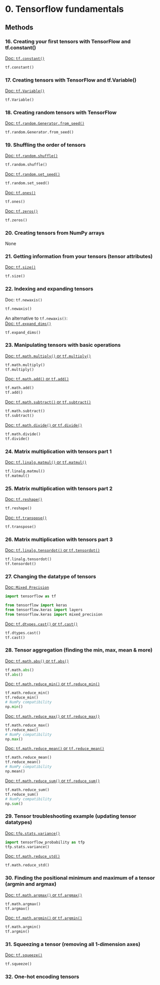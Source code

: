# 0. Tensorflow fundamentals
## Methods
### 16. Creating your first tensors with TensorFlow and tf.constant()
[Doc: `tf.constant()`](https://www.tensorflow.org/api_docs/python/tf/constant)<br>
```python
tf.constant()
```
### 17. Creating tensors with TensorFlow and tf.Variable()
[Doc: `tf.Variable()`](https://www.tensorflow.org/api_docs/python/tf/Variable)<br>
```python
tf.Variable()
```
### 18. Creating random tensors with TensorFlow
[Doc: `tf.random.Generator.from_seed()`](https://www.tensorflow.org/api_docs/python/tf/random/Generator)<br>
```python
tf.random.Generator.from_seed()
```
### 19. Shuffling the order of tensors
[Doc: `tf.random.shuffle()`](https://www.tensorflow.org/api_docs/python/tf/random/shuffle)<br>
```python
tf.random.shuffle()
```
[Doc: `tf.random.set_seed()`](https://www.tensorflow.org/api_docs/python/tf/random/set_seed)<br>
```python
tf.random.set_seed()
```
[Doc: `tf.ones()`](https://www.tensorflow.org/api_docs/python/tf/ones)<br>
```python
tf.ones()
```
[Doc: `tf.zeros()`](https://www.tensorflow.org/api_docs/python/tf/zeros)<br>
```python
tf.zeros()
```
### 20. Creating tensors from NumPy arrays
None
### 21. Getting information from your tensors (tensor attributes)
[Doc: `tf.size()`](https://www.tensorflow.org/api_docs/python/tf/size)<br>
```python
tf.size()
```
### 22. Indexing and expanding tensors
Doc: `tf.newaxis()`
```python
tf.newaxis()
```
An alternative to `tf.newaxis()`:<br>
[Doc: `tf.expand_dims()`](https://www.tensorflow.org/api_docs/python/tf/expand_dims)<br>
```python
tf.expand_dims()
```
### 23. Manipulating tensors with basic operations
[Doc: `tf.math.multiply()` or `tf.multiply()`](https://www.tensorflow.org/api_docs/python/tf/math/multiply)<br>
```python
tf.math.multiply()
tf.multiply()
```
[Doc: `tf.math.add()` or `tf.add()`]()<br>
```python
tf.math.add()
tf.add()
```
[Doc: `tf.math.subtract()` or `tf.subtract()`](https://www.tensorflow.org/api_docs/python/tf/math/subtract)<br>
```python
tf.math.subtract()
tf.subtract()
```
[Doc: `tf.math.divide()` or `tf.divide()`](https://www.tensorflow.org/api_docs/python/tf/math/divide)<br>
```python
tf.math.divide()
tf.divide()
```
### 24. Matrix multiplication with tensors part 1
[Doc: `tf.linalg.matmul()` or `tf.matmul()`](https://www.tensorflow.org/api_docs/python/tf/linalg/matmul)<br>
```python
tf.linalg.matmul()
tf.matmul()
```
### 25. Matrix multiplication with tensors part 2
[Doc: `tf.reshape()`](https://www.tensorflow.org/api_docs/python/tf/reshape)<br>
```python
tf.reshape()
```
[Doc: `tf.transpose()`](https://www.tensorflow.org/api_docs/python/tf/transpose)<br>
```python
tf.transpose()
```
### 26. Matrix multiplication with tensors part 3
[Doc: `tf.linalg.tensordot()` or `tf.tensordot()`](https://www.tensorflow.org/api_docs/python/tf/tensordot)<br>
```python
tf.linalg.tensordot()
tf.tensordot()
```
### 27. Changing the datatype of tensors
[Doc: `Mixed Precision`](https://www.tensorflow.org/guide/mixed_precision?hl=fr)<br>
```python
import tensorflow as tf

from tensorflow import keras
from tensorflow.keras import layers
from tensorflow.keras import mixed_precision
```
[Doc: `tf.dtypes.cast()` or `tf.cast()`](https://www.tensorflow.org/api_docs/python/tf/cast)<br>
```python
tf.dtypes.cast()
tf.cast()
```
### 28. Tensor aggregation (finding the min, max, mean & more)
[Doc: `tf.math.abs()` or `tf.abs()`](https://www.tensorflow.org/api_docs/python/tf/math/abs)<br>
```python
tf.math.abs()
tf.abs()
```
[Doc: `tf.math.reduce_min()` or `tf.reduce_min()`](https://www.tensorflow.org/api_docs/python/tf/math/reduce_min)<br>
```python
tf.math.reduce_min()
tf.reduce_min()
# NumPy compatibility
np.min()
```
[Doc: `tf.math.reduce_max()` or `tf.reduce_max()`](https://www.tensorflow.org/api_docs/python/tf/math/reduce_max)<br>
```python
tf.math.reduce_max()
tf.reduce_max()
# NumPy compatibility
np.max()
```
[Doc: `tf.math.reduce_mean()` or `tf.reduce_mean()`](https://www.tensorflow.org/api_docs/python/tf/math/reduce_mean)<br>
```python
tf.math.reduce_mean()
tf.reduce_mean()
# NumPy compatibility
np.mean()
```
[Doc: `tf.math.reduce_sum()` or `tf.reduce_sum()`](https://www.tensorflow.org/api_docs/python/tf/math/reduce_sum)<br>
```python
tf.math.reduce_sum()
tf.reduce_sum()
# NumPy compatibility
np.sum()
```
### 29. Tensor troubleshooting example (updating tensor datatypes)
[Doc: `tfp.stats.variance()`](https://www.tensorflow.org/probability/api_docs/python/tfp/stats/variance)<br>
```python
import tensorflow_probability as tfp
tfp.stats.variance()
```
[Doc: `tf.math.reduce_std()`](https://www.tensorflow.org/api_docs/python/tf/math/reduce_std)<br>
```python
tf.math.reduce_std()
```
### 30. Finding the positional minimum and maximum of a tensor (argmin and argmax)
[Doc: `tf.math.argmax()` or `tf.argmax()`](https://www.tensorflow.org/api_docs/python/tf/math/argmax)<br>
```python
tf.math.argmax()
tf.argmax()
```
[Doc: `tf.math.argmin()` or `tf.argmin()`](https://www.tensorflow.org/api_docs/python/tf/math/argmin)<br>
```python
tf.math.argmin()
tf.argmin()
```
### 31. Squeezing a tensor (removing all 1-dimension axes)
[Doc: `tf.squeeze()`](https://www.tensorflow.org/api_docs/python/tf/squeeze)<br>
```python
tf.squeeze()
```
### 32. One-hot encoding tensors
